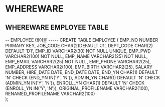 # WHEREWARE



## WHEREWARE EMPLOYEE TABLE 
-- EMPLOYEE 테이블 -----
CREATE TABLE EMPLOYEE (
    EMP_NO NUMBER PRIMARY KEY,
    JOB_CODE CHAR(2)DEFAULT 'J1',
    DEPT_CODE CHAR(2) DEFAULT 'D1',
    EMP_ID VARCHAR2(30) NOT NULL UNIQUE,
    EMP_PWD VARCHAR2(100) NOT NULL,
    EMP_NAME VARCHAR2(25) NOT NULL,
    EMP_EMAIL VARCHAR2(25) NOT NULL,
    EMP_PHONE VARCHAR2(25),
	EMP_ADDRESS VARCHAR2(100),
    EMP_BIRTH VARCHAR2(25),
    SALARY NUMBER,
    HIRE_DATE DATE,
    END_DATE DATE,
    END_YN CHAR(1) DEFAULT 'N' CHECK (END_YN IN('Y', 'N')),
    ADMIN_YN CHAR(1) DEFAULT 'N' CHECK (ADMIN_YN IN('Y', 'N')),
    ENROLL_YN CHAR(1) DEFAULT 'N' CHECK (ENROLL_YN IN('Y', 'N')),
    ORIGINAL_PROFILENAME VARCHAR2(100),
    RENAMED_PROFILENAME VARCHAR2(100)  
);
